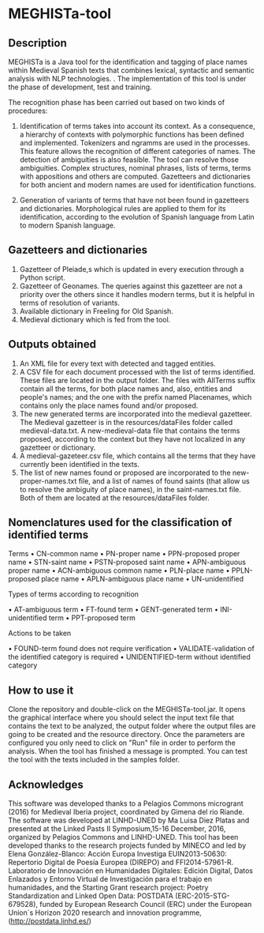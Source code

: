 # MEGHISTa-tool

## Description

MEGHISTa is a Java tool for the identification and tagging of place names within Medieval Spanish texts that combines lexical, syntactic and semantic analysis with NLP technologies. .
The implementation of this tool is under the phase of development, test and training.

The recognition phase has been carried out based on two kinds of procedures:

1.	Identification of terms takes into account its context. As a consequence, a hierarchy of contexts with polymorphic functions has been defined and implemented. Tokenizers and ngramms are used in the processes. This feature allows the recognition of different categories of names. The detection of ambiguities is also feasible. The tool can resolve those ambiguities. Complex structures, nominal phrases, lists of terms, terms with appositions and others are computed. Gazetteers and dictionaries for both ancient and modern names are used for identification functions.

2.	Generation of variants of terms that have not been found in gazetteers and dictionaries. Morphological rules are applied to them for its identification, according to the evolution of Spanish language from Latin to modern Spanish language.

## Gazetteers and dictionaries

1.	Gazetteer of Pleiade,s which  is updated in every execution through a Python script.
2.	Gazetteer of Geonames. The queries against  this gazetteer are  not a priority over the others since it handles modern terms, but it is helpful in terms of  resolution of variants.
3.	Available dictionary in Freeling for Old Spanish.
4.	Medieval dictionary which is fed from the tool.

## Outputs obtained

1.	An XML file for every text with detected and tagged entities.
2.	A CSV file for each document processed with the list of terms identified. These files are located in the output folder. The files with AllTerms suffix contain all the terms, for both place names and, also, entities and people's names; and the one with the prefix named Placenames, which contains only the place names found and/or proposed.
3.	The new generated terms are incorporated into the medieval gazetteer. The Medieval gazetteer is in the resources/dataFiles folder called medieval-data.txt. A new-medieval-data file that contains the terms proposed, according to the context but they have not localized in any gazetteer or dictionary.
4.	A medieval-gazeteer.csv file, which contains all the terms that they have currently been identified in the texts.
5.	The list of new names found or proposed are incorporated to the new-proper-names.txt file, and a list of names of found saints (that allow us to resolve the ambiguity of place names), in the saint-names.txt file. Both of them are located at the resources/dataFiles folder.


## Nomenclatures used for the classification of identified terms

Terms
•	CN-common name
•	PN-proper name
•	PPN-proposed proper name
•	STN-saint name
•	PSTN-proposed saint name
•	APN-ambiguous proper name
•	ACN-ambiguous common name
•	PLN-place name
•	PPLN-proposed place name
•	APLN-ambiguous place name
•	UN-unidentified

Types of terms according to recognition

•	AT-ambiguous term
•	FT-found term
•	GENT-generated term
•	INI-unidentified term
•	PPT-proposed term

Actions to be taken

•	FOUND-term found does not require verification
•	VALIDATE-validation of the identified category is required
•	UNIDENTIFIED-term without identified category



## How to use it

Clone the repository and double-click on the MEGHISTa-tool.jar. 
It opens the graphical interface where you should select the input text file that contains the text to be analyzed, the output folder where the output files are going to be created and the resource directory. 
Once the parameters are configured you only need to click on "Run" file in order to perform the analysis. When the tool has finished a message is prompted.
You can test the tool with the texts included in the samples folder.

## Acknowledges

This software was developed thanks to a Pelagios Commons microgrant (2016) for Medieval Iberia project, coordinated by Gimena del rio Riande. The software was developed at LINHD-UNED by Ma Luisa Diez Platas and presented at the Linked Pasts II Symposium,15-16 December, 2016, organized by Pelagios Commons and LINHD-UNED.
This tool has been developed thanks to the research projects funded by MINECO and led by Elena González-Blanco: Acción Europa Investiga EUIN2013-50630: Repertorio Digital de Poesía Europea (DIREPO) and FFI2014-57961-R. Laboratorio de Innovación en Humanidades Digitales: Edición Digital, Datos Enlazados y Entorno Virtual de Investigación para el trabajo en humanidades, and the Starting Grant research project: Poetry Standardization and Linked Open Data: POSTDATA (ERC-2015-STG-679528), funded by European Research Council (ERC) under the European Union´s Horizon 2020 research and innovation programme, (http://postdata.linhd.es/)

